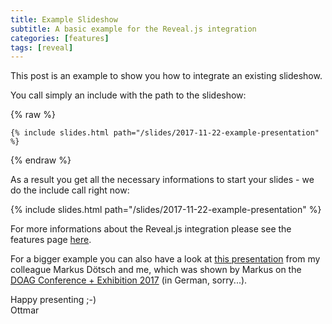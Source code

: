 ```yaml
---
title: Example Slideshow
subtitle: A basic example for the Reveal.js integration
categories: [features]
tags: [reveal]
---
```

This post is an example to show you how to integrate an existing slideshow.

You call simply an include with the path to the slideshow:

{% raw %}
```liquid
{% include slides.html path="/slides/2017-11-22-example-presentation" %}
```
{% endraw %}

As a result you get all the necessary informations to start your slides - we do the include call right now:

{% include slides.html path="/slides/2017-11-22-example-presentation" %}

For more informations about the Reveal.js integration please see the features page [here][1].

For a bigger example you can also have a look at [this presentation][2] from my colleague Markus Dötsch and me, which was shown by Markus on the [DOAG Conference + Exhibition 2017][3] (in German, sorry...).

Happy presenting ;-)  
Ottmar

[1]: {{site.baseurl}}/features#revealjs-slideshow-integration
[2]: {{site.baseurl}}/posts/2017-11-05-dr-jekyll-and-mr-markdown-bloggen-fuer-entwickler
[3]: https://2017.doag.org/en/home/
